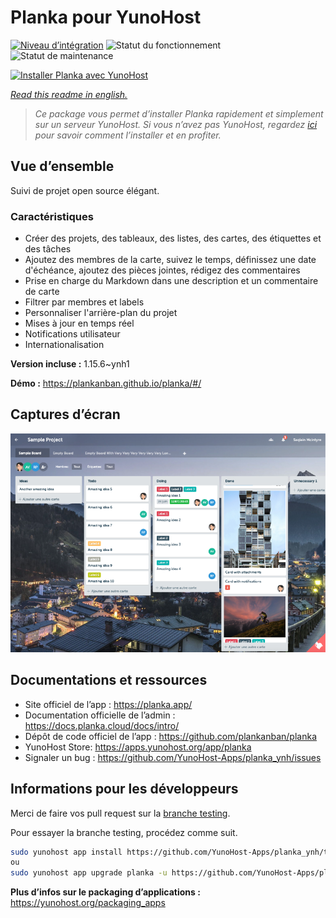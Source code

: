 <!--
N.B.: This README was automatically generated by https://github.com/YunoHost/apps/tree/master/tools/README-generator
It shall NOT be edited by hand.
-->

# Planka pour YunoHost

[![Niveau d’intégration](https://dash.yunohost.org/integration/planka.svg)](https://dash.yunohost.org/appci/app/planka) ![Statut du fonctionnement](https://ci-apps.yunohost.org/ci/badges/planka.status.svg) ![Statut de maintenance](https://ci-apps.yunohost.org/ci/badges/planka.maintain.svg)

[![Installer Planka avec YunoHost](https://install-app.yunohost.org/install-with-yunohost.svg)](https://install-app.yunohost.org/?app=planka)

*[Read this readme in english.](./README.md)*

> *Ce package vous permet d’installer Planka rapidement et simplement sur un serveur YunoHost.
Si vous n’avez pas YunoHost, regardez [ici](https://yunohost.org/#/install) pour savoir comment l’installer et en profiter.*

## Vue d’ensemble

Suivi de projet open source élégant.

### Caractéristiques

- Créer des projets, des tableaux, des listes, des cartes, des étiquettes et des tâches
- Ajoutez des membres de la carte, suivez le temps, définissez une date d'échéance, ajoutez des pièces jointes, rédigez des commentaires
- Prise en charge du Markdown dans une description et un commentaire de carte
- Filtrer par membres et labels
- Personnaliser l'arrière-plan du projet
- Mises à jour en temps réel
- Notifications utilisateur
- Internationalisation


**Version incluse :** 1.15.6~ynh1

**Démo :** https://plankanban.github.io/planka/#/

## Captures d’écran

![Capture d’écran de Planka](./doc/screenshots/screenshot.png)

## Documentations et ressources

* Site officiel de l’app : <https://planka.app/>
* Documentation officielle de l’admin : <https://docs.planka.cloud/docs/intro/>
* Dépôt de code officiel de l’app : <https://github.com/plankanban/planka>
* YunoHost Store: <https://apps.yunohost.org/app/planka>
* Signaler un bug : <https://github.com/YunoHost-Apps/planka_ynh/issues>

## Informations pour les développeurs

Merci de faire vos pull request sur la [branche testing](https://github.com/YunoHost-Apps/planka_ynh/tree/testing).

Pour essayer la branche testing, procédez comme suit.

``` bash
sudo yunohost app install https://github.com/YunoHost-Apps/planka_ynh/tree/testing --debug
ou
sudo yunohost app upgrade planka -u https://github.com/YunoHost-Apps/planka_ynh/tree/testing --debug
```

**Plus d’infos sur le packaging d’applications :** <https://yunohost.org/packaging_apps>